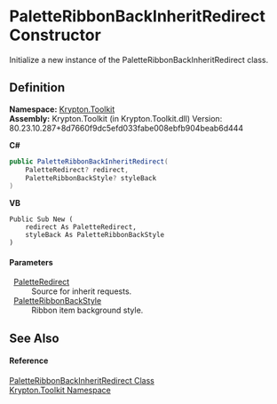 # PaletteRibbonBackInheritRedirect Constructor


Initialize a new instance of the PaletteRibbonBackInheritRedirect class.



## Definition
**Namespace:** <a href="79d2eac2-21f4-54ff-7552-b20c33c30600.md">Krypton.Toolkit</a>  
**Assembly:** Krypton.Toolkit (in Krypton.Toolkit.dll) Version: 80.23.10.287+8d7660f9dc5efd033fabe008ebfb904beab6d444

**C#**
``` C#
public PaletteRibbonBackInheritRedirect(
	PaletteRedirect? redirect,
	PaletteRibbonBackStyle? styleBack
)
```
**VB**
``` VB
Public Sub New ( 
	redirect As PaletteRedirect,
	styleBack As PaletteRibbonBackStyle
)
```



#### Parameters
<dl><dt>  <a href="eb4bd14d-b283-a570-c104-b4d55603d473.md">PaletteRedirect</a></dt><dd>Source for inherit requests.</dd><dt>  <a href="d5452c18-02bd-0545-6976-287e4df5184f.md">PaletteRibbonBackStyle</a></dt><dd>Ribbon item background style.</dd></dl>

## See Also


#### Reference
<a href="83f404c8-7932-7d32-b962-c5bf9e28d56b.md">PaletteRibbonBackInheritRedirect Class</a>  
<a href="79d2eac2-21f4-54ff-7552-b20c33c30600.md">Krypton.Toolkit Namespace</a>  
